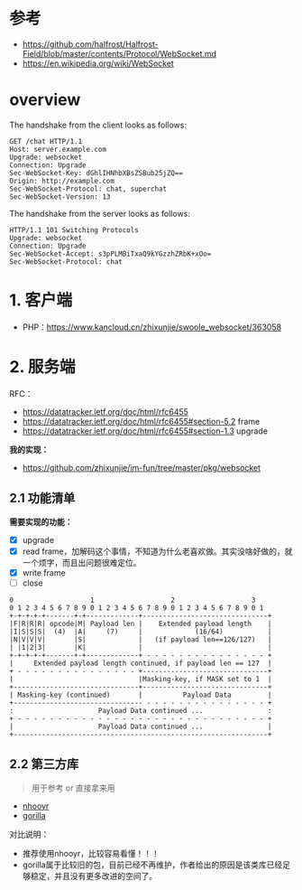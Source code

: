 # 参考

- https://github.com/halfrost/Halfrost-Field/blob/master/contents/Protocol/WebSocket.md
- https://en.wikipedia.org/wiki/WebSocket

# overview

The handshake from the client looks as follows:

~~~
GET /chat HTTP/1.1
Host: server.example.com
Upgrade: websocket
Connection: Upgrade
Sec-WebSocket-Key: dGhlIHNhbXBsZSBub25jZQ==
Origin: http://example.com
Sec-WebSocket-Protocol: chat, superchat
Sec-WebSocket-Version: 13
~~~

 The handshake from the server looks as follows:

~~~
HTTP/1.1 101 Switching Protocols
Upgrade: websocket
Connection: Upgrade
Sec-WebSocket-Accept: s3pPLMBiTxaQ9kYGzzhZRbK+xOo=
Sec-WebSocket-Protocol: chat
~~~

# 1. 客户端

- PHP：https://www.kancloud.cn/zhixunjie/swoole_websocket/363058

# 2. 服务端

RFC：

- https://datatracker.ietf.org/doc/html/rfc6455
- https://datatracker.ietf.org/doc/html/rfc6455#section-5.2 frame
- https://datatracker.ietf.org/doc/html/rfc6455#section-1.3 upgrade

**我的实现：**

- https://github.com/zhixunjie/im-fun/tree/master/pkg/websocket

## 2.1 功能清单

**需要实现的功能：**

- [x] upgrade
- [x] read frame，加解码这个事情，不知道为什么老喜欢做。其实没啥好做的，就一个烦字，而且出问题很难定位。
- [x] write frame
- [ ] close

~~~shell
0                   1                   2                   3
0 1 2 3 4 5 6 7 8 9 0 1 2 3 4 5 6 7 8 9 0 1 2 3 4 5 6 7 8 9 0 1
+-+-+-+-+-------+-+-------------+-------------------------------+
|F|R|R|R| opcode|M| Payload len |    Extended payload length    |
|I|S|S|S|  (4)  |A|     (7)     |             (16/64)           |
|N|V|V|V|       |S|             |   (if payload len==126/127)   |
| |1|2|3|       |K|             |                               |
+-+-+-+-+-------+-+-------------+ - - - - - - - - - - - - - - - +
|     Extended payload length continued, if payload len == 127  |
+ - - - - - - - - - - - - - - - +-------------------------------+
|                               |Masking-key, if MASK set to 1  |
+-------------------------------+-------------------------------+
| Masking-key (continued)       |          Payload Data         |
+-------------------------------- - - - - - - - - - - - - - - - +
:                     Payload Data continued ...                :
+ - - - - - - - - - - - - - - - - - - - - - - - - - - - - - - - +
|                     Payload Data continued ...                |
+---------------------------------------------------------------+
~~~

## 2.2 第三方库

> 用于参考 or 直接拿来用

- [nhooyr](research/websocket库_nhooyr.md)
- [gorilla](research/websocket库_gorilla.md)

对比说明：

- 推荐使用nhooyr，比较容易看懂！！！
- gorilla属于比较旧的包，目前已经不再维护，作者给出的原因是该类库已经足够稳定，并且没有更多改进的空间了。
